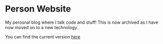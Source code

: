 # Person Website

My perosnal blog where I talk code and stuff! This is now archived as I have now moved on to a new technology. 

You can find the current version [here](https://github.com/peoray/peoray.dev/)
